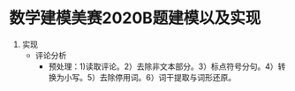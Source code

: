 # 数学建模美赛2020B题建模以及实现

1. 实现
    * 评论分析
		* 预处理：1)读取评论。2）去除非文本部分。3）标点符号分句。4）转换为小写。5）去除停用词。6）词干提取与词形还原。

